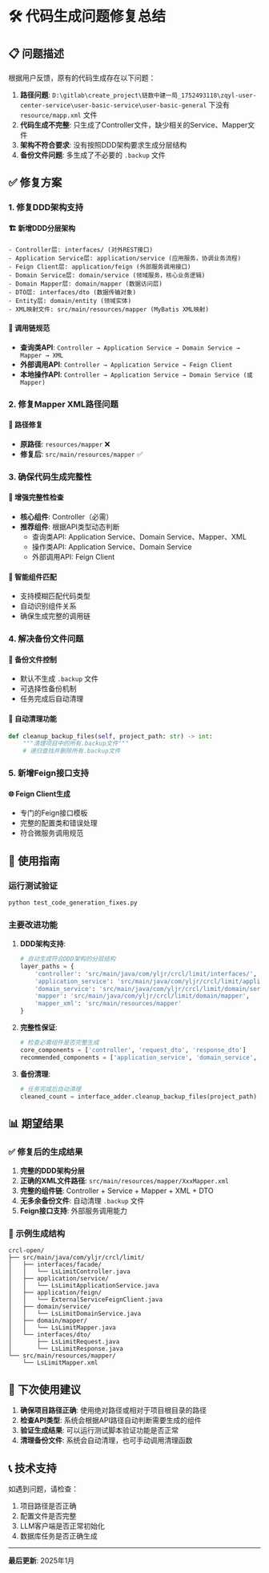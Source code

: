 # 🛠️ 代码生成问题修复总结

## 📋 问题描述

根据用户反馈，原有的代码生成存在以下问题：

1. **路径问题**: `D:\gitlab\create_project\链数中建一局_1752493118\zqyl-user-center-service\user-basic-service\user-basic-general` 下没有 `resource/mapp.xml` 文件
2. **代码生成不完整**: 只生成了Controller文件，缺少相关的Service、Mapper文件
3. **架构不符合要求**: 没有按照DDD架构要求生成分层结构
4. **备份文件问题**: 多生成了不必要的 `.backup` 文件

## ✅ 修复方案

### 1. 修复DDD架构支持

#### 🏗️ 新增DDD分层架构
```
- Controller层: interfaces/ (对外REST接口)
- Application Service层: application/service (应用服务，协调业务流程)
- Feign Client层: application/feign (外部服务调用接口)
- Domain Service层: domain/service (领域服务，核心业务逻辑)
- Domain Mapper层: domain/mapper (数据访问层)
- DTO层: interfaces/dto (数据传输对象)
- Entity层: domain/entity (领域实体)
- XML映射文件: src/main/resources/mapper (MyBatis XML映射)
```

#### 🔗 调用链规范
- **查询类API**: `Controller → Application Service → Domain Service → Mapper → XML`
- **外部调用API**: `Controller → Application Service → Feign Client`
- **本地操作API**: `Controller → Application Service → Domain Service (或 Mapper)`

### 2. 修复Mapper XML路径问题

#### 🔧 路径修复
- **原路径**: `resources/mapper` ❌
- **修复后**: `src/main/resources/mapper` ✅

### 3. 确保代码生成完整性

#### 📝 增强完整性检查
- **核心组件**: Controller（必需）
- **推荐组件**: 根据API类型动态判断
  - 查询类API: Application Service、Domain Service、Mapper、XML
  - 操作类API: Application Service、Domain Service
  - 外部调用API: Feign Client

#### 🧠 智能组件匹配
- 支持模糊匹配代码类型
- 自动识别组件关系
- 确保生成完整的调用链

### 4. 解决备份文件问题

#### 🚫 备份文件控制
- 默认不生成 `.backup` 文件
- 可选择性备份机制
- 任务完成后自动清理

#### 🧹 自动清理功能
```python
def cleanup_backup_files(self, project_path: str) -> int:
    """清理项目中的所有.backup文件"""
    # 递归查找并删除所有.backup文件
```

### 5. 新增Feign接口支持

#### 🌐 Feign Client生成
- 专门的Feign接口模板
- 完整的配置类和错误处理
- 符合微服务调用规范

## 🚀 使用指南

### 运行测试验证
```bash
python test_code_generation_fixes.py
```

### 主要改进功能

1. **DDD架构支持**:
   ```python
   # 自动生成符合DDD架构的分层结构
   layer_paths = {
       'controller': 'src/main/java/com/yljr/crcl/limit/interfaces/',
       'application_service': 'src/main/java/com/yljr/crcl/limit/application/service',
       'domain_service': 'src/main/java/com/yljr/crcl/limit/domain/service',
       'mapper': 'src/main/java/com/yljr/crcl/limit/domain/mapper',
       'mapper_xml': 'src/main/resources/mapper'
   }
   ```

2. **完整性保证**:
   ```python
   # 检查必需组件是否完整生成
   core_components = ['controller', 'request_dto', 'response_dto']
   recommended_components = ['application_service', 'domain_service', 'mapper', 'mapper_xml']
   ```

3. **备份清理**:
   ```python
   # 任务完成后自动清理
   cleaned_count = interface_adder.cleanup_backup_files(project_path)
   ```

## 📊 期望结果

### ✅ 修复后的生成结果
1. **完整的DDD架构分层**
2. **正确的XML文件路径**: `src/main/resources/mapper/XxxMapper.xml`
3. **完整的组件链**: Controller + Service + Mapper + XML + DTO
4. **无多余备份文件**: 自动清理 `.backup` 文件
5. **Feign接口支持**: 外部服务调用能力

### 🎯 示例生成结构
```
crcl-open/
├── src/main/java/com/yljr/crcl/limit/
│   ├── interfaces/facade/
│   │   └── LsLimitController.java
│   ├── application/service/
│   │   └── LsLimitApplicationService.java
│   ├── application/feign/
│   │   └── ExternalServiceFeignClient.java
│   ├── domain/service/
│   │   └── LsLimitDomainService.java
│   ├── domain/mapper/
│   │   └── LsLimitMapper.java
│   └── interfaces/dto/
│       ├── LsLimitRequest.java
│       └── LsLimitResponse.java
└── src/main/resources/mapper/
    └── LsLimitMapper.xml
```

## 🔄 下次使用建议

1. **确保项目路径正确**: 使用绝对路径或相对于项目根目录的路径
2. **检查API类型**: 系统会根据API路径自动判断需要生成的组件
3. **验证生成结果**: 可以运行测试脚本验证功能是否正常
4. **清理备份文件**: 系统会自动清理，也可手动调用清理函数

## 📞 技术支持

如遇到问题，请检查：
1. 项目路径是否正确
2. 配置文件是否完整
3. LLM客户端是否正常初始化
4. 数据库任务是否正确生成

---

**最后更新**: 2025年1月 
